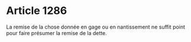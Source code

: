 # Article 1286

La remise de la chose donnée en gage ou en nantissement ne suffit point pour faire présumer la remise de la dette.
